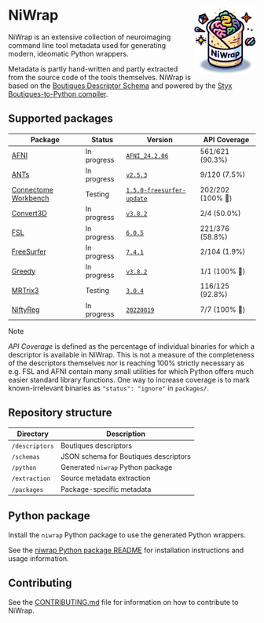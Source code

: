 
# NiWrap <img src="logo.png" align="right" width="25%"/>

NiWrap is an extensive collection of neuroimaging command line tool metadata used for generating modern, ideomatic Python wrappers.

Metadata is partly hand-written and partly extracted from the source code of the tools themselves.
NiWrap is based on the [Boutiques Descriptor Schema](https://github.com/boutiques/boutiques) and powered by the [Styx Boutiques-to-Python compiler](https://github.com/childmindresearch/styx).

## Supported packages

<!-- START_PACKAGES_TABLE -->

| Package | Status | Version | API Coverage |
| --- | --- | --- | --- |
| [AFNI](https://afni.nimh.nih.gov/) | In progress | [`AFNI_24.2.06`](https://hub.docker.com/r/afni/afni_make_build) | 561/621 (90.3%) |
| [ANTs](https://github.com/ANTsX/ANTs) | In progress | [`v2.5.3`](https://hub.docker.com/r/antsx/ants) | 9/120 (7.5%) |
| [Connectome Workbench](https://github.com/Washington-University/workbench) | Testing | [`1.5.0-freesurfer-update`](https://hub.docker.com/r/brainlife/connectome_workbench) | 202/202 (100% 🎉) |
| [Convert3D](http://www.itksnap.org/pmwiki/pmwiki.php?n=Convert3D.Convert3D) | In progress | [`v3.8.2`](https://hub.docker.com/r/pyushkevich/itksnap) | 2/4 (50.0%) |
| [FSL](https://fsl.fmrib.ox.ac.uk/fsl/fslwiki) | In progress | [`6.0.5`](https://hub.docker.com/r/mcin/fsl) | 221/376 (58.8%) |
| [FreeSurfer](https://github.com/freesurfer/freesurfer) | In progress | [`7.4.1`](https://hub.docker.com/r/freesurfer/freesurfer) | 2/104 (1.9%) |
| [Greedy](https://sites.google.com/view/greedyreg/about) | In progress | [`v3.8.2`](https://hub.docker.com/r/pyushkevich/itksnap) | 1/1 (100% 🎉) |
| [MRTrix3](https://www.mrtrix.org/) | Testing | [`3.0.4`](https://hub.docker.com/r/mrtrix3/mrtrix3) | 116/125 (92.8%) |
| [NiftyReg](http://cmictig.cs.ucl.ac.uk/wiki/index.php/NiftyReg) | In progress | [`20220819`](https://hub.docker.com/r/vnmd/niftyreg_1.4.0) | 7/7 (100% 🎉) |

<!-- END_PACKAGES_TABLE -->

> [!NOTE] 
> *API Coverage* is defined as the percentage of individual binaries for which a descriptor is available in NiWrap. This is not a measure of the completeness of the descriptors themselves nor is reaching 100% strictly necessary as e.g. FSL and AFNI contain many small utilities for which Python offers much easier standard library functions. One way to increase coverage is to mark known-irrelevant binaries as `"status": "ignore"` in `packages/`.

## Repository structure

| Directory | Description |
| --- | --- |
| `/descriptors` | Boutiques descriptors |
| `/schemas` | JSON schema for Boutiques descriptors |
| `/python` | Generated `niwrap` Python package |
| `/extraction` | Source metadata extraction |
| `/packages` | Package-specific metadata |

## Python package

Install the `niwrap` Python package to use the generated Python wrappers.

See the [niwrap Python package README](./python/README.md) for installation instructions and usage information.

## Contributing

See the [CONTRIBUTING.md](./CONTRIBUTING.md) file for information on how to contribute to NiWrap.


































